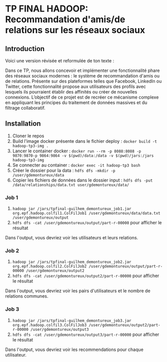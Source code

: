 # TP FINAL HADOOP: Recommandation d'amis/de relations sur les réseaux sociaux
## Introduction


Voici une version révisée et reformulée de ton texte :

Dans ce TP, nous allons concevoir et implémenter une fonctionnalité phare des réseaux sociaux modernes : le système de recommandation d'amis ou de relations. Présente sur des plateformes telles que Facebook, LinkedIn ou Twitter, cette fonctionnalité propose aux utilisateurs des profils avec lesquels ils pourraient établir des affinités ou créer de nouvelles connexions. L’objectif de ce projet est de recréer ce mécanisme complexe en appliquant les principes du traitement de données massives et du filtrage collaboratif.

## Installation

1. Cloner le repos
2. Build l'image docker présente dans le fichier deploy : `docker build -t hadoop-tp3-img .`
3. Lancer le container docker : `docker run --rm -p 8088:8088 -p 9870:9870-p 9864:9864 -v $(pwd)/data:/data -v $(pwd)/jars:/jars hadoop-tp3-img `
4. Se connecter au container : `docker exec -it hadoop-tp3 bash`
5. Créer le dossier pour la data : `hdfs dfs -mkdir -p /user/gdemontureux/data`
6. Copier les fichiers de données dans le dossier input : `hdfs dfs -put /data/relationships/data.txt user/gdemontureux/data/`

### Job 1

1. `hadoop jar /jars/tpfinal-guilhem_demontureux_job1.jar org.epf.hadoop.colfil1.ColFilJob1 /user/gdemontureux/data/data.txt /user/gdemontureux/output`
2. `hdfs dfs -cat /user/gdemontureux/output/part-r-00000` pour afficher le résultat

Dans l'output, vous devriez voir les utilisateurs et leurs relations.

### Job 2

1. `hadoop jar /jars/tpfinal-guilhem_demontureux_job2.jar org.epf.hadoop.colfil2.ColFilJob2 /user/gdemontureux/output/part-r-00000 /user/gdemontureux/output2`
2. `hdfs dfs -cat /user/gdemontureux/output2/part-r-00000` pour afficher le résultat

Dans l'output, vous devriez voir les pairs d'utilisateurs et le nombre de relations communes.

### Job 3

1. `hadoop jar /jars/tpfinal-guilhem_demontureux_job3.jar org.epf.hadoop.colfil3.ColFilJob3 /user/gdemontureux/output2/part-r-00000 /user/gdemontureux/output3`
2. `hdfs dfs -cat /user/gdemontureux/output3/part-r-00000` pour afficher le résultat

Dans l'output, vous devriez voir les recommendations pour chaque utilisateur.